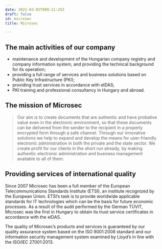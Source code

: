 ```yaml
---
date: 2021-03-02T009:11:25Z
draft: false
id: microsec
title: Microsec

---
```


## The main activities of our company
- maintenance and development of the Hungarian company registry and company information system, and providing the technical background for its operation;
- providing a full range of services and business solutions based on Public Key Infrastructure (PKI);
- providing trust services in accordance with eIDAS;
- PKI training and professional consultancy in Hungary and abroad.

## The mission of Microsec

> Our aim is to create documents that are authentic and have probative value even in the electronic environment, so that these documents can be delivered from the sender to the recipient in a properly encrypted form through a safe channel. Through our innovative solutions we help to expand and develop the means for user-friendly electronic administration in both the private and the state sector. We create profit for our clients in the short run already, by making authentic electronic administration and business management available to all of them.

## Providing services of international quality
Since 2007 Microsec has been a full member of the European Telecommunications Standards Institute (ETSI), an institute recognized by the European Union. ETSI’s task is to provide worldwide applicable standards for IT technologies which can be the basis for future economic processes. As a result of the audit performed by the German TÜVIT, Microsec was the first in Hungary to obtain its trust service certificates in accordance with the eIDAS.

The quality of Microsec’s products and services is guaranteed by our quality assurance system based on the ISO 9001:2008 standard and our information security management system examined by Lloyd’s in line with the ISO/IEC 27001:2013.